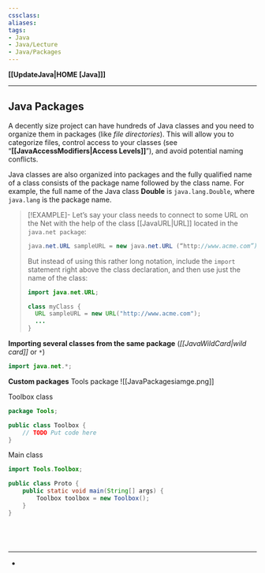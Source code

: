 ```yaml
---
cssclass:
aliases:
tags:
- Java
- Java/Lecture
- Java/Packages
---
```

**[[UpdateJava|HOME [Java]]]**

---
## Java Packages
A decently size project can have hundreds of Java classes and you need to organize them in packages (like *file directories*). This will allow you to categorize files, control access to your classes (see “**[[JavaAccessModifiers|Access Levels]]**”), and avoid potential naming conflicts.

Java classes are also organized into packages and the fully qualified name of a class consists of the package name followed by the class name. For example, the full name of the Java class **Double** is `java.lang.Double`, where `java.lang` is the package name.

>[!EXAMPLE]-
> Let’s say your class needs to connect to some URL on the Net with the help of the class [[JavaURL|URL]] located in the `java.net package`:
> ```java
> java.net.URL sampleURL = new java.net.URL (“http://www.acme.com”);
> ```
> But instead of using this rather long notation, include the `import` statement right above the class declaration, and then use just the name of the class:
> ```java
> import java.net.URL;
> 
> class myClass {
> 	URL sampleURL = new URL("http://www.acme.com");
> 	...
> }
> ```

**Importing several classes from the same package** (*[[JavaWildCard|wild card]]* or `*`)
```java
import java.net.*;
```

**Custom packages**
Tools package
![[JavaPackagesiamge.png]]

Toolbox class
```java
package Tools;

public class Toolbox {
    // TODO Put code here
}
```

Main class
```java
import Tools.Toolbox;

public class Proto {
    public static void main(String[] args) {
        Toolbox toolbox = new Toolbox();
    }
}
```

<br>

# 
---
- 